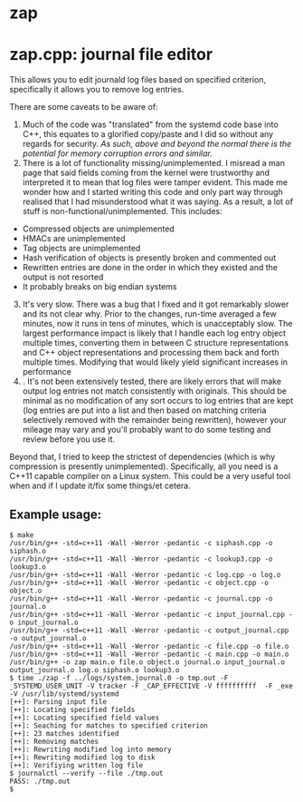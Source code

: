 # zap
# zap.cpp: journal file editor

This allows you to edit journald log files based on specified criterion, specifically it allows you to remove log entries.

There are some caveats to be aware of:

1. Much of the code was "translated" from the systemd code base into C++, this equates to a glorified copy/paste and I did so without any regards for security. *As such, above and beyond the normal there is the potential for memory corruption errors and similar.*
2. There is a lot of functionality missing/unimplemented. I misread a man page that said fields coming from the kernel were trustworthy and interpreted it to mean that log files were tamper evident. This made me wonder how and I started writing this code and only part way through realised that I had misunderstood what it was saying. As a result, a lot of stuff is non-functional/unimplemented. This includes:
 - Compressed objects are unimplemented
 - HMACs are unimplemented
 - Tag objects are unimplemented
 - Hash verification of objects is presently broken and commented out
 - Rewritten entries are done in the order in which they existed and the output is not resorted
 - It probably breaks on big endian systems
3. It's very slow. There was a bug that I fixed and it got remarkably slower and its not clear why. Prior to the changes, run-time averaged a few minutes, now it runs in tens of minutes, which is unacceptably slow. The largest performance impact is likely that I handle each log entry object multiple times, converting them in between C structure representations and C++ object representations and processing them back and forth multiple times. Modifying that would likely yield significant increases in performance
4. . It's not been extensively tested, there are likely errors that will make output log entries not match consistently with originals. This should be minimal as no modification of any sort occurs to log entries that are kept (log entries are put into a list and then based on matching criteria selectively removed with the remainder being rewritten), however your mileage may vary and you'll probably want to do some testing and review before you use it. 

Beyond that, I tried to keep the strictest of dependencies (which is why compression is presently unimplemented). Specifically, all you need is a C++11 capable compiler on a Linux system. This could be a very useful tool when and if I update it/fix some things/et cetera.

## Example usage:

```
$ make
/usr/bin/g++ -std=c++11 -Wall -Werror -pedantic -c siphash.cpp -o siphash.o
/usr/bin/g++ -std=c++11 -Wall -Werror -pedantic -c lookup3.cpp -o lookup3.o
/usr/bin/g++ -std=c++11 -Wall -Werror -pedantic -c log.cpp -o log.o
/usr/bin/g++ -std=c++11 -Wall -Werror -pedantic -c object.cpp -o object.o
/usr/bin/g++ -std=c++11 -Wall -Werror -pedantic -c journal.cpp -o journal.o
/usr/bin/g++ -std=c++11 -Wall -Werror -pedantic -c input_journal.cpp -o input_journal.o
/usr/bin/g++ -std=c++11 -Wall -Werror -pedantic -c output_journal.cpp -o output_journal.o
/usr/bin/g++ -std=c++11 -Wall -Werror -pedantic -c file.cpp -o file.o
/usr/bin/g++ -std=c++11 -Wall -Werror -pedantic -c main.cpp -o main.o
/usr/bin/g++ -o zap main.o file.o object.o journal.o input_journal.o output_journal.o log.o siphash.o lookup3.o
$ time ./zap -f ../logs/system.journal.0 -o tmp.out -F _SYSTEMD_USER_UNIT -V tracker -F _CAP_EFFECTIVE -V ffffffffff  -F _exe -V /usr/lib/systemd/systemd 
[++]: Parsing input file
[++]: Locating specified fields
[++]: Locating specified field values
[++]: Seaching for matches to specified criterion
[++]: 23 matches identified
[++]: Removing matches
[++]: Rewriting modified log into memory
[++]: Rewriting modified log to disk
[++]: Verifiying written log file
$ journalctl --verify --file ./tmp.out 
PASS: ./tmp.out
$
```
